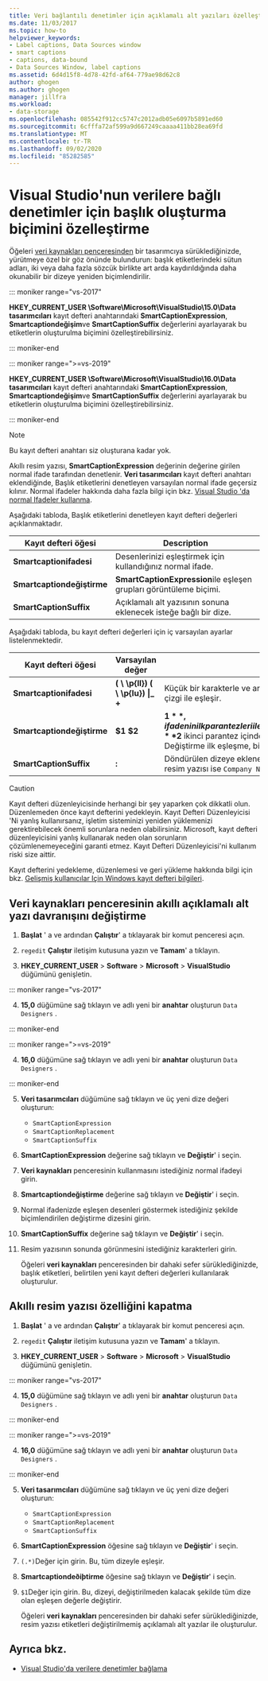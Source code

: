 ```yaml
---
title: Veri bağlantılı denetimler için açıklamalı alt yazıları özelleştirme
ms.date: 11/03/2017
ms.topic: how-to
helpviewer_keywords:
- Label captions, Data Sources window
- smart captions
- captions, data-bound
- Data Sources Window, label captions
ms.assetid: 6d4d15f8-4d78-42fd-af64-779ae98d62c8
author: ghogen
ms.author: ghogen
manager: jillfra
ms.workload:
- data-storage
ms.openlocfilehash: 085542f912cc5747c2012adb05e6097b5891ed60
ms.sourcegitcommit: 6cfffa72af599a9d667249caaaa411bb28ea69fd
ms.translationtype: MT
ms.contentlocale: tr-TR
ms.lasthandoff: 09/02/2020
ms.locfileid: "85282585"
---
```

# <a name="customize-how-visual-studio-creates-captions-for-data-bound-controls"></a>Visual Studio'nun verilere bağlı denetimler için başlık oluşturma biçimini özelleştirme

Öğeleri [veri kaynakları penceresinden](add-new-data-sources.md#data-sources-window) bir tasarımcıya sürüklediğinizde, yürütmeye özel bir göz önünde bulundurun: başlık etiketlerindeki sütun adları, iki veya daha fazla sözcük birlikte art arda kaydırıldığında daha okunabilir bir dizeye yeniden biçimlendirilir.

::: moniker range="vs-2017"

**HKEY_CURRENT_USER \Software\Microsoft\VisualStudio\15.0\Data tasarımcıları** kayıt defteri anahtarındaki **SmartCaptionExpression**, **Smartcaptiondeğişim**ve **SmartCaptionSuffix** değerlerini ayarlayarak bu etiketlerin oluşturulma biçimini özelleştirebilirsiniz.

::: moniker-end

::: moniker range=">=vs-2019"

**HKEY_CURRENT_USER \Software\Microsoft\VisualStudio\16.0\Data tasarımcıları** kayıt defteri anahtarındaki **SmartCaptionExpression**, **Smartcaptiondeğişim**ve **SmartCaptionSuffix** değerlerini ayarlayarak bu etiketlerin oluşturulma biçimini özelleştirebilirsiniz.

::: moniker-end

> [!NOTE]
> Bu kayıt defteri anahtarı siz oluşturana kadar yok.

Akıllı resim yazısı, **SmartCaptionExpression** değerinin değerine girilen normal ifade tarafından denetlenir. **Veri tasarımcıları** kayıt defteri anahtarı eklendiğinde, Başlık etiketlerini denetleyen varsayılan normal ifade geçersiz kılınır. Normal ifadeler hakkında daha fazla bilgi için bkz. [Visual Studio 'da normal Ifadeler kullanma](../ide/using-regular-expressions-in-visual-studio.md).

Aşağıdaki tabloda, Başlık etiketlerini denetleyen kayıt defteri değerleri açıklanmaktadır.

|Kayıt defteri öğesi|Description|
|-------------------|-----------------|
|**Smartcaptionifadesi**|Desenlerinizi eşleştirmek için kullandığınız normal ifade.|
|**Smartcaptiondeğiştirme**|**SmartCaptionExpression**ile eşleşen grupları görüntüleme biçimi.|
|**SmartCaptionSuffix**|Açıklamalı alt yazısının sonuna eklenecek isteğe bağlı bir dize.|

Aşağıdaki tabloda, bu kayıt defteri değerleri için iç varsayılan ayarlar listelenmektedir.

|Kayıt defteri öğesi|Varsayılan değer|Açıklama|
|-------------------|-------------------|-----------------|
|**Smartcaptionifadesi**|**( \\ \p{ll}) ( \\ \p{lu}) &#124;_ +**|Küçük bir karakterle ve ardından büyük bir karakter veya alt çizgi ile eşleşir.|
|**Smartcaptiondeğiştirme**|**$1 $2**|**$1** , ifadenin ilk parantezleri ile eşleşen tüm karakterleri temsil eder ve **$2** ikinci parantez içinde eşleşen tüm karakterleri temsil eder. Değiştirme ilk eşleşme, bir boşluk ve ikinci eşleşmedir.|
|**SmartCaptionSuffix**|**:**|Döndürülen dizeye eklenen bir karakteri temsil eder. Örneğin, resim yazısı ise `Company Name` , sonek bunu yapar `Company Name:`|

> [!CAUTION]
> Kayıt defteri düzenleyicisinde herhangi bir şey yaparken çok dikkatli olun. Düzenlemeden önce kayıt defterini yedekleyin. Kayıt Defteri Düzenleyicisi 'Ni yanlış kullanırsanız, işletim sisteminizi yeniden yüklemenizi gerektirebilecek önemli sorunlara neden olabilirsiniz. Microsoft, kayıt defteri düzenleyicisini yanlış kullanarak neden olan sorunların çözümlenemeyeceğini garanti etmez. Kayıt Defteri Düzenleyicisi'ni kullanım riski size aittir.
>
> Kayıt defterini yedekleme, düzenlemesi ve geri yükleme hakkında bilgi için bkz. [Gelişmiş kullanıcılar Için Windows kayıt defteri bilgileri](https://support.microsoft.com/help/256986/windows-registry-information-for-advanced-users).

## <a name="modify-the-smart-captioning-behavior-of-the-data-sources-window"></a>Veri kaynakları penceresinin akıllı açıklamalı alt yazı davranışını değiştirme

1. **Başlat** ' a ve ardından **Çalıştır**' a tıklayarak bir komut penceresi açın.

2. `regedit` **Çalıştır** iletişim kutusuna yazın ve **Tamam**' a tıklayın.

3. **HKEY_CURRENT_USER**  >  **Software**  >  **Microsoft**  >  **VisualStudio** düğümünü genişletin.

::: moniker range="vs-2017"

4. **15,0** düğümüne sağ tıklayın ve adlı yeni bir **anahtar** oluşturun `Data Designers` .

::: moniker-end

::: moniker range=">=vs-2019"

4. **16,0** düğümüne sağ tıklayın ve adlı yeni bir **anahtar** oluşturun `Data Designers` .

::: moniker-end

5. **Veri tasarımcıları** düğümüne sağ tıklayın ve üç yeni dize değeri oluşturun:

    - `SmartCaptionExpression`
    - `SmartCaptionReplacement`
    - `SmartCaptionSuffix`

6. **SmartCaptionExpression** değerine sağ tıklayın ve **Değiştir**' i seçin.

7. **Veri kaynakları** penceresinin kullanmasını istediğiniz normal ifadeyi girin.

8. **Smartcaptiondeğiştirme** değerine sağ tıklayın ve **Değiştir**' i seçin.

9. Normal ifadenizde eşleşen desenleri göstermek istediğiniz şekilde biçimlendirilen değiştirme dizesini girin.

10. **SmartCaptionSuffix** değerine sağ tıklayın ve **Değiştir**' i seçin.

11. Resim yazısının sonunda görünmesini istediğiniz karakterleri girin.

    Öğeleri **veri kaynakları** penceresinden bir dahaki sefer sürüklediğinizde, başlık etiketleri, belirtilen yeni kayıt defteri değerleri kullanılarak oluşturulur.

## <a name="turn-off-the-smart-captioning-feature"></a>Akıllı resim yazısı özelliğini kapatma

1. **Başlat** ' a ve ardından **Çalıştır**' a tıklayarak bir komut penceresi açın.

2. `regedit` **Çalıştır** iletişim kutusuna yazın ve **Tamam**' a tıklayın.

3. **HKEY_CURRENT_USER**  >  **Software**  >  **Microsoft**  >  **VisualStudio** düğümünü genişletin.

::: moniker range="vs-2017"

4. **15,0** düğümüne sağ tıklayın ve adlı yeni bir **anahtar** oluşturun `Data Designers` .

::: moniker-end

::: moniker range=">=vs-2019"

4. **16,0** düğümüne sağ tıklayın ve adlı yeni bir **anahtar** oluşturun `Data Designers` .

::: moniker-end

5. **Veri tasarımcıları** düğümüne sağ tıklayın ve üç yeni dize değeri oluşturun:

    - `SmartCaptionExpression`
    - `SmartCaptionReplacement`
    - `SmartCaptionSuffix`

6. **SmartCaptionExpression** öğesine sağ tıklayın ve **Değiştir**' i seçin.

7. `(.*)`Değer için girin. Bu, tüm dizeyle eşleşir.

8. **Smartcaptiondeðiþtirme** öğesine sağ tıklayın ve **Değiştir**' i seçin.

9. `$1`Değer için girin. Bu, dizeyi, değiştirilmeden kalacak şekilde tüm dize olan eşleşen değerle değiştirir.

    Öğeleri **veri kaynakları** penceresinden bir dahaki sefer sürüklediğinizde, resim yazısı etiketleri değiştirilmemiş açıklamalı alt yazılar ile oluşturulur.

## <a name="see-also"></a>Ayrıca bkz.

- [Visual Studio'da verilere denetimler bağlama](../data-tools/bind-controls-to-data-in-visual-studio.md)
